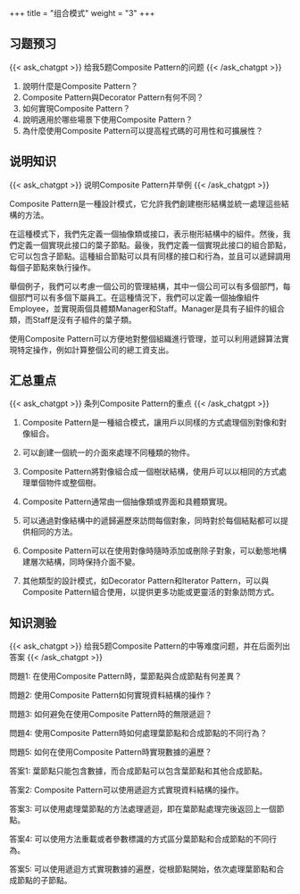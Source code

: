+++
title = "组合模式"
weight = "3"
+++
## 习题预习
{{< ask_chatgpt >}}
给我5题Composite Pattern的问题
{{< /ask_chatgpt >}}



1. 說明什麼是Composite Pattern？
2. Composite Pattern與Decorator Pattern有何不同？
3. 如何實現Composite Pattern？
4. 說明適用於哪些場景下使用Composite Pattern？
5. 為什麼使用Composite Pattern可以提高程式碼的可用性和可擴展性？   

## 说明知识
{{< ask_chatgpt >}}
说明Composite Pattern并举例
{{< /ask_chatgpt >}}



Composite Pattern是一種設計模式，它允許我們創建樹形結構並統一處理這些結構的方法。

在這種模式下，我們先定義一個抽像類或接口，表示樹形結構中的組件。然後，我們定義一個實現此接口的葉子節點。最後，我們定義一個實現此接口的組合節點，它可以包含子節點。這種組合節點可以具有同樣的接口和行為，並且可以遞歸調用每個子節點來執行操作。

舉個例子，我們可以考慮一個公司的管理結構，其中一個公司可以有多個部門，每個部門可以有多個下屬員工。在這種情況下，我們可以定義一個抽像組件Employee，並實現兩個具體類Manager和Staff。Manager是具有子組件的組合類，而Staff是沒有子組件的葉子類。

使用Composite Pattern可以方便地對整個組織進行管理，並可以利用遞歸算法實現特定操作，例如計算整個公司的總工資支出。   

## 汇总重点
{{< ask_chatgpt >}}
条列Composite Pattern的重点
{{< /ask_chatgpt >}}



1. Composite Pattern是一種組合模式，讓用戶以同樣的方式處理個別對像和對像組合。

2. 可以創建一個統一的介面來處理不同種類的物件。 

3. Composite Pattern將對像組合成一個樹狀結構，使用戶可以以相同的方式處理單個物件或整個樹。 

4. Composite Pattern通常由一個抽像類或界面和具體類實現。 

5. 可以通過對像結構中的遞歸遍歷來訪問每個對象，同時對於每個結點都可以提供相同的方法。 

6. Composite Pattern可以在使用對像時隨時添加或刪除子對象，可以動態地構建層次結構，同時保持介面不變。 

7. 其他類型的設計模式，如Decorator Pattern和Iterator Pattern，可以與Composite Pattern組合使用，以提供更多功能或更靈活的對象訪問方式。   

## 知识测验
{{< ask_chatgpt >}}
给我5题Composite Pattern的中等难度问题，并在后面列出答案
{{< /ask_chatgpt >}}



問題1:
在使用Composite Pattern時，葉節點與合成節點有何差異？

問題2:
使用Composite Pattern如何實現資料結構的操作？

問題3:
如何避免在使用Composite Pattern時的無限遞迴？

問題4:
使用Composite Pattern時如何處理葉節點和合成節點的不同行為？

問題5:
如何在使用Composite Pattern時實現數據的遍歷？

答案1:
葉節點只能包含數據，而合成節點可以包含葉節點和其他合成節點。

答案2:
Composite Pattern可以使用遞迴方式實現資料結構的操作。

答案3:
可以使用處理葉節點的方法處理遞迴，即在葉節點處理完後返回上一個節點。

答案4:
可以使用方法重載或者參數標識的方式區分葉節點和合成節點的不同行為。

答案5:
可以使用遞迴方式實現數據的遍歷，從根節點開始，依次處理葉節點和合成節點的子節點。   

